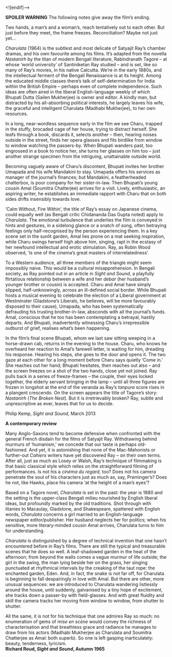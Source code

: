 
<![endif]-->

**SPOILER WARNING** The following notes give away the film’s ending.

Two hands, a man’s and a woman’s, reach tentatively out to each other. But just before they meet, the frame freezes. Reconciliation? Maybe not just yet…

_Charulata_ (1964) is the subtlest and most delicate of Satyajit Ray’s chamber dramas, and his own favourite among his films. It’s adapted from the novella _Nastanirh_ by the titan of modern Bengali literature, Rabindranath Tagore – at whose ‘world university’ of Santiniketan Ray studied – and is set, like so many of Ray’s movies, in his native Calcutta. We’re in the early 1880s, and the intellectual ferment of the Bengali Renaissance is at its height. Among the educated middle classes there’s talk of self-determination for India within the British Empire – perhaps even of complete independence. Such ideas are often aired in the liberal English-language weekly of which Bhupati Dutta (Sailen Mukherjee) is owner and editor. A kindly man, but distracted by his all-absorbing political interests, he largely leaves his wife, the graceful and intelligent Charulata (Madhabi Mukherjee), to her own resources.

In a long, near-wordless sequence early in the film we see Charu, trapped in the stuffy, brocaded cage of her house, trying to distract herself. She leafs through a book, discards it, selects another – then, hearing noises outside in the street, finds her opera glasses and fits birdlike from window to window watching the passers-by. When Bhupati wanders past, too engrossed in a book to notice her, she turns her glasses on him too – just another strange specimen from the intriguing, unattainable outside world.

Becoming vaguely aware of Charu’s discontent, Bhupati invites her brother Umapada and his wife Mandakini to stay. Umapada offers his services as manager of the journal’s finances; but Mandakini, a featherheaded chatterbox, is poor company for her sister-in-law. Then Bhupati’s young cousin Amal (Soumitra Chatterjee) arrives for a visit. Lively, enthusiastic, an aspiring writer, he establishes an immediate rapport with Charu that on both sides drifts insensibly towards love.

‘Calm Without, Fire Within’, the title of Ray’s essay on Japanese cinema, could equally well (as Bengali critic Chidananda Das Gupta noted) apply to _Charulata_. The emotional turbulence that underlies the film is conveyed in hints and gestures, in a sidelong glance or a snatch of song, often betraying feelings only half-recognised by the person experiencing them. In a key scene set in the sunlit garden, Amal lies prone on a mat seeking inspiration, while Charu swings herself high above him, singing, rapt in the ecstasy of her newfound intellectual and erotic stimulation. Ray, as Robin Wood observed, ‘is one of the cinema’s great masters of interrelatedness’.

To a Western audience, all three members of the triangle might seem impossibly naive. This would be a cultural misapprehension. In Bengali society, as Ray pointed out in an article in _Sight and Sound_, a playfully flirtatious relationship between a wife and her _debar_ (her husband’s younger brother or cousin) is accepted. Charu and Amal have simply slipped, half-unknowingly, across an ill-defined social border. While Bhupati hosts a musical evening to celebrate the election of a Liberal government at Westminster (Gladstone’s Liberals, he believes, will be more favourably disposed to their cause), Umapada, who has been systematically defrauding his trusting brother-in-law, absconds with all the journal’s funds. Amal, conscious that he too has been contemplating a betrayal, hastily departs. And Bhupati, inadvertently witnessing Charu’s irrepressible outburst of grief, realises what’s been happening.

In the film’s final scene Bhupati, whom we last saw sitting weeping in a horse-drawn cab, returns in the evening to the house. Charu, who knows he overheard her reaction to Amal’s farewell letter, is waiting for him, dreading his response. Hearing his steps, she goes to the door and opens it. The two gaze at each other for a long moment before Charu says quietly ‘Come in.’ She reaches out her hand; Bhupati hesitates, then reaches out also – and the screen freezes on a shot of the two hands, close yet not joined. Ray pulls back in a series of freeze-frames – the couple, their eyes locked together, the elderly servant bringing in the lamp – until all three figures are frozen in longshot at the end of the veranda as Ray’s _tanpura_ score rises in a plangent crescendo. On the screen appears the title of Tagore’s story: _Nastanirh_ (_The Broken Nest_). But it is irretrievably broken? Ray, subtle and unprescriptive as ever, leaves that for us to decide.

Philip Kemp, _Sight and Sound_, March 2013

**A contemporary review**

Many Anglo-Saxons tend to become defensive when confronted with the general French disdain for the films of Satyajit Ray. Withdrawing behind murmurs of ‘humanism,’ we concede that our taste is perhaps old-fashioned. And yet, it is astonishing that none of the Mac-Mahonists or further-out _Cahiers_ writers have yet discovered Ray – on their own terms. After all, just as much as Losey or Walsh, Ray’s technique of filmmaking is that basic classical style which relies on the straightforward filming of performances. Is not his a _cinéma du regard_, too? Does not his camera penetrate the soul of his characters just as much as, say, Preminger’s? Does he not, like Hawks, place his camera ‘at the height of a man’s eyes’?

Based on a Tagore novel, _Charulata_ is set in the past: the year is 1880 and the setting is the upper-class Bengali milieu nourished by English liberal ideas, but profoundly marked by the old traditions. Shot through with litanies to Macaulay, Gladstone, and Shakespeare, spattered with English words, _Charulata_ concerns a girl married to an English-language newspaper editor/publisher. Her husband neglects her for politics; when his sensitive, more literary-minded cousin Amal arrives, Charulata turns to him for understanding.

_Charulata_ is distinguished by a degree of technical invention that one hasn’t encountered before in Ray’s films. There are still the typical and treasurable scenes that he does so well. A leaf-shadowed garden in the heat of the afternoon; from beyond the walls comes a vague murmur of life outside; the girl in the swing, the man lying beside her on the grass, her singing punctuated at rhythmical intervals by the creaking of the taut rope: the enchanted garden, Eden. And, in fact, the snake is not far off, for Charulata is beginning to fall despairingly in love with Amal. But there are other, more unusual sequences: we are introduced to Charulata wandering listlessly around the house, until suddenly, galvanised by a tiny hope of excitement, she tracks down a passer-by with field-glasses. And with great fluidity and skill the camera tracks her moving from window to window, from shutter to shutter.

All the same, it is not for his technique that one admires Ray so much: no enumeration of gems of _mise en scène_ would convey the richness of characterisation and that breathless grace and radiance he manages to draw from his actors (Madhabi Mukherjee as Charulata and Soumitra Chatterjee as Amal: both superb). So one is left gasping inarticulately: beauty, tenderness, lyricism.  
**Richard Roud, _Sight and Sound_, Autumn 1965**  

<!--stackedit_data:
eyJoaXN0b3J5IjpbLTE5MzkwMzkxOTJdfQ==
-->